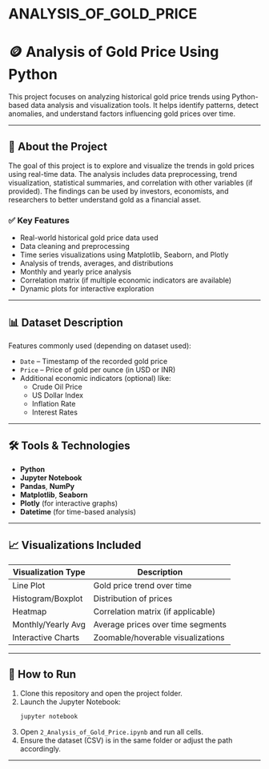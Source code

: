 # ANALYSIS_OF_GOLD_PRICE

# 🪙 Analysis of Gold Price Using Python

This project focuses on analyzing historical gold price trends using Python-based data analysis and visualization tools. It helps identify patterns, detect anomalies, and understand factors influencing gold prices over time.

---

## 📌 About the Project

The goal of this project is to explore and visualize the trends in gold prices using real-time data. The analysis includes data preprocessing, trend visualization, statistical summaries, and correlation with other variables (if provided). The findings can be used by investors, economists, and researchers to better understand gold as a financial asset.

### ✅ Key Features

- Real-world historical gold price data used
- Data cleaning and preprocessing
- Time series visualizations using Matplotlib, Seaborn, and Plotly
- Analysis of trends, averages, and distributions
- Monthly and yearly price analysis
- Correlation matrix (if multiple economic indicators are available)
- Dynamic plots for interactive exploration

---

## 📊 Dataset Description

Features commonly used (depending on dataset used):
- `Date` – Timestamp of the recorded gold price
- `Price` – Price of gold per ounce (in USD or INR)
- Additional economic indicators (optional) like:
  - Crude Oil Price
  - US Dollar Index
  - Inflation Rate
  - Interest Rates

---

## 🛠️ Tools & Technologies

- **Python**
- **Jupyter Notebook**
- **Pandas**, **NumPy**
- **Matplotlib**, **Seaborn**
- **Plotly** (for interactive graphs)
- **Datetime** (for time-based analysis)

---

## 📈 Visualizations Included

| Visualization Type   | Description                         |
|----------------------|-------------------------------------|
| Line Plot            | Gold price trend over time          |
| Histogram/Boxplot    | Distribution of prices              |
| Heatmap              | Correlation matrix (if applicable)  |
| Monthly/Yearly Avg   | Average prices over time segments   |
| Interactive Charts   | Zoomable/hoverable visualizations   |

---

## 🚀 How to Run

1. Clone this repository and open the project folder.
2. Launch the Jupyter Notebook:
    ```bash
    jupyter notebook
    ```
3. Open `2_Analysis_of_Gold_Price.ipynb` and run all cells.
4. Ensure the dataset (CSV) is in the same folder or adjust the path accordingly.

---
